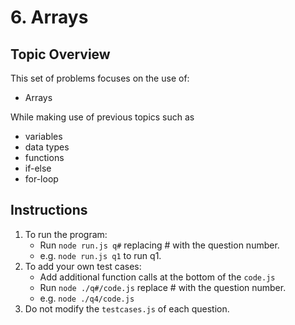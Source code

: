 # 6. Arrays

## Topic Overview

This set of problems focuses on the use of:

-   Arrays

While making use of previous topics such as

-   variables
-   data types
-   functions
-   if-else
-   for-loop

## Instructions

1. To run the program:
    - Run `node run.js q#` replacing # with the question number.
    - e.g. `node run.js q1` to run q1.
2. To add your own test cases:
    - Add additional function calls at the bottom of the `code.js`
    - Run `node ./q#/code.js` replace # with the question number.
    - e.g. `node ./q4/code.js`
3. Do not modify the `testcases.js` of each question.
